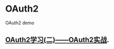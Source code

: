 # OAuth2

OAuth2 demo


## [OAuth2学习(二)——OAuth2实战](https://blog.csdn.net/anumbrella/article/details/81045885).